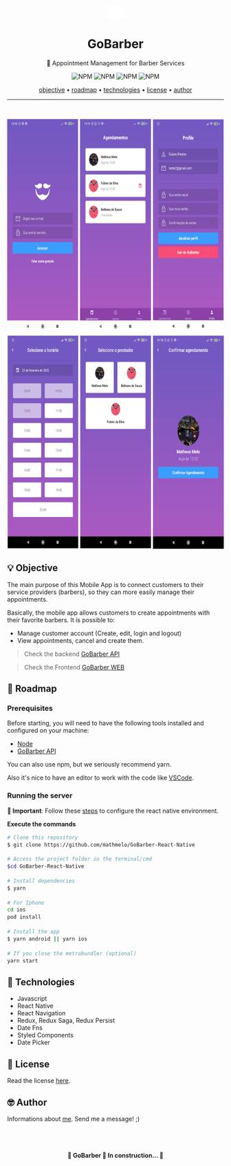 <div align="center">
    <img src="./src/assets/logo.png" height="30"/>
  <h1>GoBarber</h1>
</div>
<p align="center">🚀 Appointment Management for Barber Services</p>
<p align="center">
  <img alt="NPM" src="https://img.shields.io/github/license/mathmelo/GoBarber-React-Native">
  <img alt="NPM" src="https://img.shields.io/github/issues/mathmelo/GoBarber-React-Native">
  <img alt="NPM" src="https://img.shields.io/github/forks/mathmelo/GoBarber-React-Native">
  <img alt="NPM" src="https://img.shields.io/github/stars/mathmelo/GoBarber-React-Native">
</p>

<div align="center">
 <a href="#-objective">objective</a> •
 <a href="#-roadmap">roadmap</a> •
 <a href="#-technologies">technologies</a> •
 <a href="#-license">license</a> •
 <a href="#-author">author</a>
</div>

---
</br>
<p align="center">
  <img src="./.github/GoBarber.png" height="1000" margin-top="400">
</p>


## 💡 Objective
<p>The main purpose of this Mobile App is to connect customers to their service providers (barbers), so they can more easily manage their appointments.</p>
<p>Basically, the mobile app allows customers to create appointments with their favorite barbers.
It is possible to:</p>

- Manage customer account (Create, edit, login and logout)
- View appointments, cancel and create them.

> Check the backend [GoBarber API](https://github.com/mathmelo/GoBarber-NodeJS)

> Check the Frontend [GoBarber WEB](https://github.com/mathmelo/GoBarber-React)


## 🎌 Roadmap

### Prerequisites
Before starting, you will need to have the following tools installed and configured on your machine:
<ul>
  <li><a href="https://nodejs.org/en/">Node</a></li>
  <li><a href="https://github.com/mathmelo/GoBarber-NodeJS">GoBarber API</a></li>
</ul>

You can also use npm, but we seriously recommend yarn.

Also it's nice to have an editor to work with the code like [VSCode](https://code.visualstudio.com/).

### Running the server
**🚫 Important**: Follow these [steps](https://react-native.rocketseat.dev/) to configure the react native environment.

**Execute the commands**

```bash
# Clone this repository
$ git clone https://github.com/mathmelo/GoBarber-React-Native

# Access the project folder in the terminal/cmd
$cd GoBarber-React-Native

# Install dependencies
$ yarn

# For Iphone
cd ios
pod install

# Install the app
$ yarn android || yarn ios

# If you close the metrobundler (optional)
yarn start
```

## 💜 Technologies
- Javascript
- React Native
- React Navigation
- Redux, Redux Saga, Redux Persist
- Date Fns
- Styled Components
- Date Picker

## 📕 License

Read the license [here](https://github.com/mathmelo/GoBarber-React/blob/main/LICENSE).

## 🤓 Author

Informations about [me](https://github.com/mathmelo).
Send me a message! ;)

<br />
<br />

<h4 align="center">
	🚧  GoBarber 🚀 In construction...  🚧</br>
</h4>
